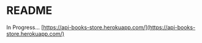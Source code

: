 # README

In Progress... [https://api-books-store.herokuapp.com/](https://api-books-store.herokuapp.com/)